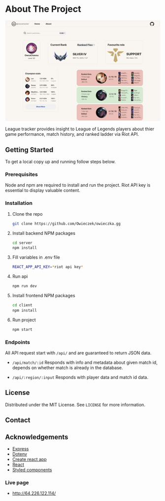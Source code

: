 # About The Project

<img src=".\client\src\assets\owcatacker.jpg" alt="owca tracker view">

League tracker provides insight to League of Legends players about thier game performance, match history, and ranked ladder via Riot API.

## Getting Started

To get a local copy up and running follow steps below.

### Prerequisites

Node and npm are required to install and run the project. Riot API key is essential to display
valuable content.

### Installation

1. Clone the repo
   ```sh
   git clone https://github.com/Owieczek/owieczka.gg
   ```
2. Install backend NPM packages
   ```sh
   cd server
   npm install
   ```
3. Fill variables in .env file
   ```sh
   REACT_APP_API_KEY=*riot api key*
   ```
4. Run api
   ```sh
   npm run dev
   ```
5. Install frontend NPM packages
   ```sh
   cd client
   npm install
   ```
6. Run project
   ```sh
   npm start
   ```

### Endpoints

All API request start with `/api/` and are guaranteed to return JSON data.

- `/api/match/:id`
  Responds with info and metadata about given match id, depends on whether match is already in the database.

- `/api/:region/:input`
  Responds with player data and match id data.

## License

Distributed under the MIT License. See `LICENSE` for more information.

## Contact

## Acknowledgements

- [Express](https://expressjs.com/)
- [Dotenv](https://www.npmjs.com/package/dotenv)
- [Create react app](https://create-react-app.dev/)
- [React](https://reactjs.org/)
- [Styled components](https://styled-components.com/)

### Live page

- http://64.226.122.114/
